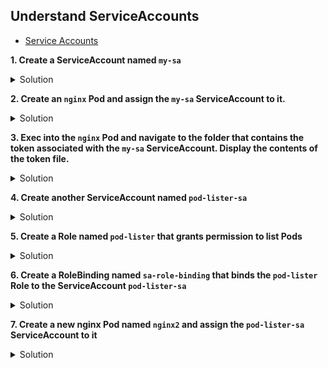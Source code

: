 ## Understand ServiceAccounts

* [Service Accounts](https://kubernetes.io/docs/tasks/configure-pod-container/configure-service-account/ "Service Accounts")

**1.	Create a ServiceAccount named <code>my-sa</code>**

<details><summary>Solution</summary>

<p>

```bash
kubectl create sa my-sa
```
</p>
</details>



**2.	Create an <code>nginx</code> Pod and assign the <code>my-sa</code> ServiceAccount to it.**

<details><summary>Solution</summary>

<p>

```bash
kubectl run nginx --image=nginx --dry-run=client -o yaml > nginx.yaml
```

nginx.yaml

```YAML
apiVersion: v1
kind: Pod
metadata:
  creationTimestamp: null
  labels:
    run: nginx
  name: nginx
spec:
  serviceAccountName: my-sa    #add
  containers:
  - image: nginx
    name: nginx
    resources: {}
  dnsPolicy: ClusterFirst
  restartPolicy: Always
status: {}
```
```bash
kubectl apply -f nginx.yaml
kubectl describe pod nginx | grep -i "Service Account" #should display 'my-sa'
```
</p>
</details>



**3.	Exec into the <code>nginx</code> Pod and navigate to the folder that contains the token associated with the <code>my-sa</code> ServiceAccount. Display the contents of the token file.**

<details><summary>Solution</summary>

<p>

```bash
k exec -it nginx -- sh
cd /var/run/secrets/kubernetes.io/serviceaccount
cat token
```
</p>
</details>




**4.	Create another ServiceAccount named <code>pod-lister-sa</code>**

<details><summary>Solution</summary>

<p>

```bash
kubectl create sa pod-lister-sa
kubectl get sa
```
</p>
</details>



**5.	Create a Role named <code>pod-lister</code> that grants permission to list Pods**

<details><summary>Solution</summary>

<p>

role.yaml

```YAML
apiVersion: rbac.authorization.k8s.io/v1
kind: Role
metadata:
  namespace: default
  name: pod-lister
rules:
- apiGroups: [""]
  resources: ["pods"]
  verbs: ["list"]
```
```bash
kubectl apply -f role.yaml
kubectl get roles
```

</p>
</details>



**6.	Create a RoleBinding named <code>sa-role-binding</code> that binds the <code>pod-lister</code> Role to the ServiceAccount <code>pod-lister-sa</code>**

<details><summary>Solution</summary>

<p>

rolebinding.yaml

```YAML
apiVersion: rbac.authorization.k8s.io/v1
kind: RoleBinding
metadata:
  name: sa-role-binding
  namespace: default
subjects:
- kind: ServiceAccount
  name: pod-lister-sa
  namespace: default
roleRef:
  kind: Role
  name: pod-lister
  apiGroup: rbac.authorization.k8s.io

```
```bash
kubectl apply -f rolebinding.yaml
kubectl get rolebindings
```
</p>
</details>



**7.	Create a new nginx Pod named <code>nginx2</code> and assign the <code>pod-lister-sa</code> ServiceAccount to it**

<details><summary>Solution</summary>

<p>
nginx2.yaml

```YAML
apiVersion: v1
kind: Pod
metadata:
  creationTimestamp: null
  labels:
    run: nginx2
  name: nginx2
spec:
  serviceAccountName: pod-lister-sa    #add
  containers:
  - image: nginx
    name: nginx2
    resources: {}
  dnsPolicy: ClusterFirst
  restartPolicy: Always
status: {}
```
```bash
kubectl apply -f nginx2.yaml
kubectl describe pod nginx | grep -i "Service Account" #should display 'pod-lister-sa'
```
</p>
</details>


